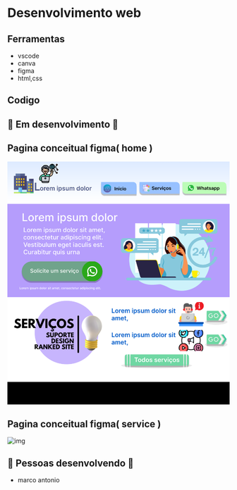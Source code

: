 # Desenvolvimento web

## Ferramentas

- vscode
- canva
- figma
- html,css

## Codigo

## 🚧 Em desenvolvimento 🚧

## Pagina conceitual figma( home )

![img](/assets%20readme/home.png)

## Pagina conceitual figma( service )

![img](/assets%20readme/Serviço.png)

## 🚧 Pessoas desenvolvendo 🚧

- marco antonio
